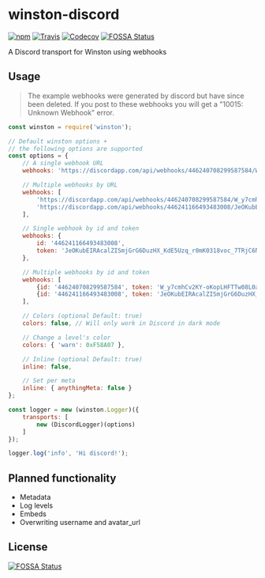 # winston-discord
[![npm](https://img.shields.io/npm/v/winston-discord.svg)](https://www.npmjs.com/package/winston-discord)
[![Travis](https://travis-ci.com/bram-codes/winston-discord.svg?branch=master)](https://travis-ci.com/bram-codes/winston-discord)
[![Codecov](https://img.shields.io/codecov/c/github/bram-codes/winston-discord.svg)](https://codecov.io/gh/bram-codes/winston-discord)
[![FOSSA Status](https://app.fossa.io/api/projects/git%2Bgithub.com%2Fbram-codes%2Fwinston-discord.svg?type=shield)](https://app.fossa.io/projects/git%2Bgithub.com%2Fbram-codes%2Fwinston-discord?ref=badge_shield)

A Discord transport for Winston using webhooks

## Usage

> The example webhooks were generated by discord but have since been deleted. If you post to these webhooks you will get a "10015: Unknown Webhook" error.

```javascript
const winston = require('winston');

// Default winston options +
// the following options are supported
const options = {
    // A single webhook URL
    webhooks: 'https://discordapp.com/api/webhooks/446240708299587584/W_y7cmhCv2KY-oKopLHFTTw08L0apQVS0bkrUDHV44Es4Vb-p3Z4uEEHEwpVkHVjpaqg'

    // Multiple webhooks by URL
    webhooks: [
        'https://discordapp.com/api/webhooks/446240708299587584/W_y7cmhCv2KY-oKopLHFTTw08L0apQVS0bkrUDHV44Es4Vb-p3Z4uEEHEwpVkHVjpaqg',
        'https://discordapp.com/api/webhooks/446241166493483008/JeOKubEIRAcalZISmjGrG6DuzHX_KdE5Uzq_r0mK0318voc_7TRjC6NA_oe-fYX_eAhn'
    ],

    // Single webhook by id and token
    webhooks: {
        id: '446241166493483008',
        token: 'JeOKubEIRAcalZISmjGrG6DuzHX_KdE5Uzq_r0mK0318voc_7TRjC6NA_oe-fYX_eAhn'
    },

    // Multiple webhooks by id and token
    webhooks: [
        {id: '446240708299587584', token: 'W_y7cmhCv2KY-oKopLHFTTw08L0apQVS0bkrUDHV44Es4Vb-p3Z4uEEHEwpVkHVjpaqg'},
        {id: '446241166493483008', token: 'JeOKubEIRAcalZISmjGrG6DuzHX_KdE5Uzq_r0mK0318voc_7TRjC6NA_oe-fYX_eAhn'}
    ],

    // Colors (optional Default: true)
    colors: false, // Will only work in Discord in dark mode

    // Change a level's color
    colors: { 'warn': 0xF58A07 },

    // Inline (optional Default: true)
    inline: false,

    // Set per meta
    inline: { anythingMeta: false }
};

const logger = new (winston.Logger)({
    transports: [
        new (DiscordLogger)(options)
    ]
});

logger.log('info', 'Hi discord!');
```

## Planned functionality
* Metadata
* Log levels
* Embeds
* Overwriting username and avatar_url

## License
[![FOSSA Status](https://app.fossa.io/api/projects/git%2Bgithub.com%2Fbram-codes%2Fwinston-discord.svg?type=large)](https://app.fossa.io/projects/git%2Bgithub.com%2Fbram-codes%2Fwinston-discord?ref=badge_large)